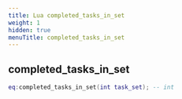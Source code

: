 ```yaml
---
title: Lua completed_tasks_in_set
weight: 1
hidden: true
menuTitle: completed_tasks_in_set
---
```

## completed_tasks_in_set
```lua
eq:completed_tasks_in_set(int task_set); -- int
```
